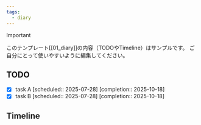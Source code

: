 ```yaml
---
tags:
  - diary
---
```

> [!IMPORTANT]
> このテンプレート[[01_diary]]の内容（TODOやTimeline）はサンプルです。
> ご自分にとって使いやすいように編集してください。

## TODO

- [x] task A   [scheduled:: 2025-07-28]  [completion:: 2025-10-18]
- [x] task B   [scheduled:: 2025-07-28]  [completion:: 2025-10-18]

## Timeline
